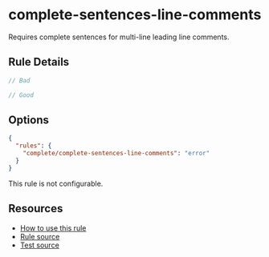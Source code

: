 # complete-sentences-line-comments

Requires complete sentences for multi-line leading line comments.

## Rule Details

```ts
// Bad

// Good
```

## Options

```json
{
  "rules": {
    "complete/complete-sentences-line-comments": "error"
  }
}
```

This rule is not configurable.

## Resources

- [How to use this rule](https://complete-ts.github.io/eslint-plugin-complete)
- [Rule source](https://github.com/complete-ts/complete/blob/main/packages/eslint-plugin-complete/src/rules/complete-sentences-line-comments.ts)
- [Test source](https://github.com/complete-ts/complete/blob/main/packages/eslint-plugin-complete/tests/rules/complete-sentences-line-comments.test.ts)
